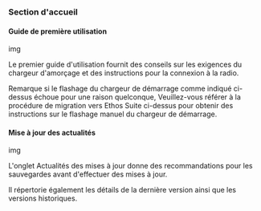 ### Section d'accueil
#### Guide de première utilisation

img

Le premier guide d'utilisation fournit des conseils sur les exigences du chargeur d'amorçage et des instructions pour la connexion à la radio.

Remarque si le flashage du chargeur de démarrage comme indiqué ci-dessus échoue pour une raison quelconque, Veuillez-vous référer à la procédure de migration vers Ethos Suite ci-dessus pour obtenir des instructions sur le flashage manuel du chargeur de démarrage.

#### Mise à jour des actualités

img

L'onglet Actualités des mises à jour donne des recommandations pour les sauvegardes avant d'effectuer des mises à jour.

Il répertorie également les détails de la dernière version ainsi que les versions historiques.